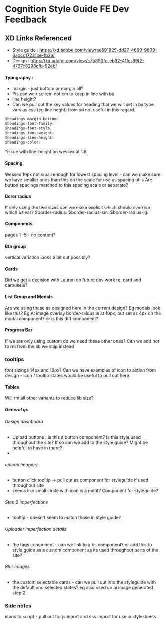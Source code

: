 # Cognition Style Guide FE Dev Feedback


## XD Links Referenced
- Style guide :  https://xd.adobe.com/view/ae691825-dd27-4699-9809-6abcc17231ce-fb3a/
- Design : https://xd.adobe.com/view/c7b890fc-eb32-41fc-89f2-4727c8298cfb-92eb/


#### Typography :
- margin - just bottom or margin all?
- Pls can we use rem not em to keep in line with bs
- line height?
- Can we pull out the key values for heading that we will set in bs type vars as css (eg line heght) from xd not useful in this regard.

```css
$headings-margin-bottom:
$headings-font-family:
$headings-font-style:
$headings-font-weight:
$headings-line-height:
$headings-color:
```

*issue with line-height on wessex at 1.8

#### Spacing
Wessex 10px not small enough for lowest spacing level - can we make sure we have smaller ones than this on the scale for use as spacing utils
Are button spacings matched to this spacing scale or separate?

#### Borer radius
If only using the two sizes can we make explicit which should override which bs var?
$border-radius:
$border-radius-sm:
$border-radius-lg:

#### Components
pages 1 -5 - no content?

#### Btn group
vertical variation looks a bit out possibly?

#### Cards
Did we get a decision with Lauren on future dev work re: card and carousels?

#### List Group and Modals
Are we using these as designed here in the current design? Eg modals look like this?
Eg AI image overlay border-raidus is at 10px, but set as 4px on the modal component? or is this diff component?

#### Progress Bar
If we are only using custom do we need these other ones?
Can we add not to rm from the lib we ship instead

### tooltips
font sizings 14px and 16px?
Can we have examples of icon to action from design - icon / tooltip states would be useful to pull out here.

#### Tables
Will rm all other variants to reduce lib size?

##### General qs
###### Design dashboard
- Upload buttons : is this a button component? Is this style used throughout the site? If so can we add to the style guide? MIght be helpful to have in there?
-
###### upload imagery
- button click tooltip -> pull out as component for styleguide if used throughout site
- seems like small circle with icon is a motif? Component for styleguide?

###### Step 2 imperfections
- tooltip - doesn't seem to match those in style guide?

###### Uploader imperfection details
- the tags component - can we link to a bs component? or add this to style guide as a custom component as its used throughout parts of the site?

###### Blur Images
- the custom selectable cards - can we pull out into the styleguide with the default and selected states? eg also used on ai image generated step 2

### Side notes
icons to script - pull out for js inport and css import for use in stylesheets